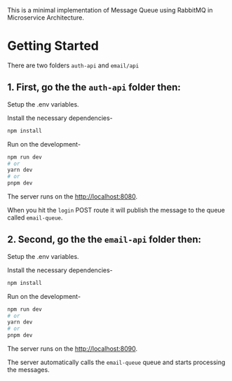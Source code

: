 This is a minimal implementation of Message Queue using RabbitMQ in Microservice Architecture.

# Getting Started

There are two folders `auth-api` and `email/api`

## 1. First, go the the `auth-api` folder then:

Setup the .env variables.

Install the necessary dependencies-

```bash
npm install
```
Run on the development-

```bash
npm run dev
# or
yarn dev
# or
pnpm dev
```

The server runs on the [http://localhost:8080](http://localhost:8080).

When you hit the `login` POST route it will publish the message to the queue called ``email-queue``.

## 2. Second, go the the `email-api` folder then:

Setup the .env variables.

Install the necessary dependencies-

```bash
npm install
```
Run on the development-

```bash
npm run dev
# or
yarn dev
# or
pnpm dev
```

The server runs on the [http://localhost:8090](http://localhost:8090).

The server automatically calls the ``email-queue`` queue and starts processing the messages.